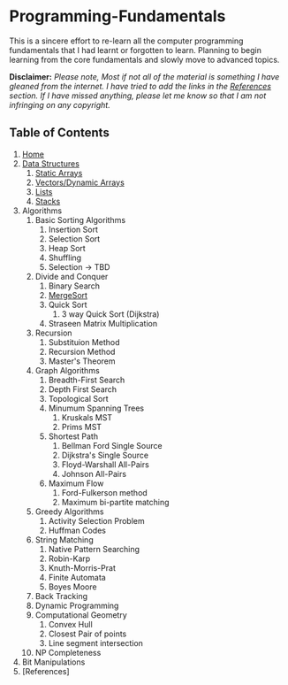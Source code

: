 # Programming-Fundamentals


This is a sincere effort to re-learn all the computer programming fundamentals that I had learnt or forgotten to learn. Planning to begin learning from the core fundamentals and slowly move to advanced topics.

**Disclaimer:** _Please note, Most if not all of the material is something I have gleaned from the internet. I have tried to add the links in the [References](https://github.com/vidhatha/Data-Structures-and-Algorithms/wiki/References) section. If I have missed anything, please let me know so that I am not infringing on any copyright._

## Table of Contents
1. [Home](https://github.com/vidhatha/Programming-Fundamentals/blob/master/Home.md)
1. [Data Structures](https://github.com/vidhatha/Data-Structures-and-Algorithms/wiki/Data-Structures)
   1. [Static Arrays]( https://github.com/vidhatha/Data-Structures-and-Algorithms/wiki/DS-:-Static-Arrays)
   1. [Vectors/Dynamic Arrays](https://github.com/vidhatha/Data-Structures-and-Algorithms/blob/master/Data%20Structures/stl_vector.md)
   1. [Lists](https://github.com/vidhatha/Data-Structures-and-Algorithms/blob/master/Data%20Structures/stl_list.md)
   1. [Stacks](https://github.com/vidhatha/Programming-Fundamentals/blob/master/Data%20Structures/stl_stack.md)
1. Algorithms
   1. Basic Sorting Algorithms
      1. Insertion Sort
      1. Selection Sort
      1. Heap Sort
      1. Shuffling
      1. Selection -> TBD
   1. Divide and Conquer
      1. Binary Search
      1. [MergeSort](https://github.com/vidhatha/Programming-Fundamentals/blob/master/Algorithms/Sorting/MergeSort/mergesort.md)
      1. Quick Sort
         1. 3 way Quick Sort (Dijkstra)
      1. Straseen Matrix Multiplication
   1. Recursion
      1. Substituion Method
      1. Recursion Method
      1. Master's Theorem
   1. Graph Algorithms
      1. Breadth-First Search
      1. Depth First Search
      1. Topological Sort
      1. Minumum Spanning Trees
         1. Kruskals MST
         1. Prims MST
      1. Shortest Path
         1. Bellman Ford Single Source 
         1. Dijkstra's Single Source 
         1. Floyd-Warshall All-Pairs
         1. Johnson All-Pairs
      1. Maximum Flow
         1. Ford-Fulkerson method
         1. Maximum bi-partite matching         
   1. Greedy Algorithms
      1. Activity Selection Problem
      1. Huffman Codes
   1. String Matching
      1. Native Pattern Searching
      1. Robin-Karp
      1. Knuth-Morris-Prat
      1. Finite Automata
      1. Boyes Moore
   1. Back Tracking
   1. Dynamic Programming
   1. Computational Geometry
      1. Convex Hull
      1. Closest Pair of points
      1. Line segment intersection
   1. NP Completeness
1. Bit Manipulations
1. [References]
